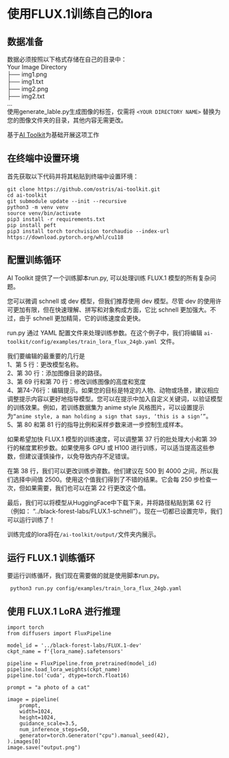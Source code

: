 # 使用FLUX.1训练自己的lora

## 数据准备
数据必须按照以下格式存储在自己的目录中：  
Your Image Directory  
├── img1.png  
├── img1.txt  
├── img2.png  
├── img2.txt  
...  
使用generate_lable.py生成图像的标签，仅需将 ```<YOUR DIRECTORY NAME>``` 替换为您的图像文件夹的目录，其他内容无需更改。

基于[AI Toolkit](https://github.com/ostris/ai-toolkit)为基础开展这项工作

## 在终端中设置环境
首先获取以下代码并将其粘贴到终端中设置环境：
```
git clone https://github.com/ostris/ai-toolkit.git
cd ai-toolkit
git submodule update --init --recursive
python3 -m venv venv
source venv/bin/activate
pip3 install -r requirements.txt
pip install peft
pip3 install torch torchvision torchaudio --index-url https://download.pytorch.org/whl/cu118
```

## 配置训练循环

AI Toolkit 提供了一个训练脚本run.py, 可以处理训练 FLUX.1 模型的所有复杂问题。

您可以微调 schnell 或 dev 模型，但我们推荐使用 dev 模型。尽管 dev 的使用许可更加有限，但在快速理解、拼写和对象构成方面，它比 schnell 更加强大。不过，由于 schnell 更加精简，它的训练速度会更快。

run.py 通过 YAML 配置文件来处理训练参数。在这个例子中，我们将编辑 ```ai-toolkit/config/examples/train_lora_flux_24gb.yaml ```文件。

我们要编辑的最重要的几行是   
1、第 5 行：更改模型名称。   
2、第 30 行：添加图像目录的路径。    
3、第 69 行和第 70 行：修改训练图像的高度和宽度   
4、第74-76行：编辑提示。如果您的目标是特定的人物、动物或场景，建议相应调整提示内容以更好地指导模型。您可以在提示中加入自定义关键词，以验证模型的训练效果。例如，若训练数据集为 anime style 风格图片，可以设置提示为```“anime style, a man holding a sign that says, ‘this is a sign’”```。   
5、第 80 和第 81 行的指导比例和采样步数来进一步控制生成样本。   

如果希望加快 FLUX.1 模型的训练速度，可以调整第 37 行的批处理大小和第 39 行的梯度累积步数。如果使用多 GPU 或 H100 进行训练，可以适当提高这些参数，但建议谨慎操作，以免导致内存不足错误。

在第 38 行，我们可以更改训练步骤数。他们建议在 500 到 4000 之间，所以我们选择中间值 2500。使用这个值我们得到了不错的结果。它会每 250 步检查一次，但如果需要，我们也可以在第 22 行更改这个值。

最后，我们可以将模型从HuggingFace中下载下来，并将路径粘贴到第 62 行（例如： “../black-forest-labs/FLUX.1-schnell”）。现在一切都已设置完毕，我们可以运行训练了！   

训练完成的lora将在```/ai-toolkit/output/```文件夹内展示。

## 运行 FLUX.1 训练循环

要运行训练循环，我们现在需要做的就是使用脚本run.py。
```
 python3 run.py config/examples/train_lora_flux_24gb.yaml
```
## 使用 FLUX.1 LoRA 进行推理
```
import torch
from diffusers import FluxPipeline

model_id = '../black-forest-labs/FLUX.1-dev'
ckpt_name = f'{lora_name}.safetensors'

pipeline = FluxPipeline.from_pretrained(model_id)
pipeline.load_lora_weights(ckpt_name)
pipeline.to('cuda', dtype=torch.float16)

prompt = "a photo of a cat"

image = pipeline(
    prompt,
    width=1024,
    height=1024,
    guidance_scale=3.5,
    num_inference_steps=50,
    generator=torch.Generator("cpu").manual_seed(42),
).images[0]
image.save("output.png")
```

